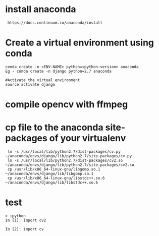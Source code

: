 # install anaconda 
```
 https://docs.continuum.io/anaconda/install
```

# Create a virtual environment using conda
```
conda create -n <ENV-NAME> python=<python-version> anaconda
Eg - conda create -n django python=2.7 anaconda

#Activate the virtual environment
source activate django
```

# compile opencv with ffmpeg

# cp file to the anaconda site-packages of your virtualenv
```
 ln -s /usr/local/lib/python2.7/dist-packages/cv.py ~/anaconda/envs/django/lib/python2.7/site-packages/cv.py
 ln -s /usr/local/lib/python2.7/dist-packages/cv2.so ~/anaconda/envs/django/lib/python2.7/site-packages/sv2.so
 cp /usr/lib/x86_64-linux-gnu/libgomp.so.1 ~/anaconda/envs/django/lib/libgomp.so.1
 cp /usr/lib/x86_64-linux-gnu/libstdc++.so.6 ~/anaconda/envs/django/lib/libstdc++.so.6
```

# test
```
> ipython
In [1]: import cv2

In [2]: import cv
```
